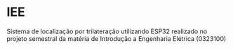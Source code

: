 # IEE
Sistema de localização por trilateração utilizando ESP32 realizado no projeto semestral da matéria de Introdução a Engenharia Elétrica (0323100)
